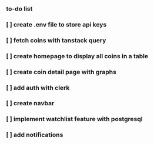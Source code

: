 ### to-do list

### [ ] create .env file to store api keys
### [ ] fetch coins with tanstack query
### [ ] create homepage to display all coins in a table
### [ ] create coin detail page with graphs
### [ ] add auth with clerk
### [ ] create navbar
### [ ] implement watchlist feature with postgresql
### [ ] add notifications